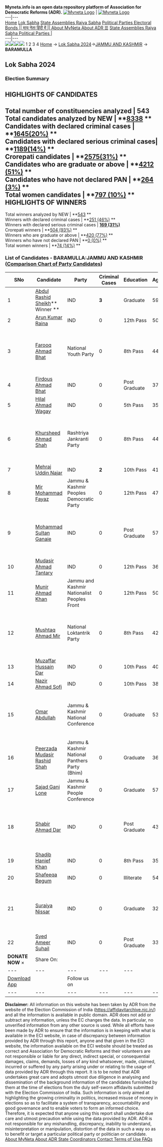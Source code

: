 **Myneta.info is an open data repository platform of Association for Democratic Reforms (ADR).**
[![Myneta Logo](https://www.myneta.info/lib/img/myneta-logo.png)](https://www.myneta.info/) | [![Myneta Logo](https://www.myneta.info/lib/img/adr-logo.png)](https://adrindia.org)  
---|---  
[Home](https://www.myneta.info/) [Lok Sabha](https://www.myneta.info/#ls "Lok Sabha") [ State Assemblies ](https://www.myneta.info/#sa "State Assemblies") [Rajya Sabha](https://www.myneta.info/#rs "Rajya Sabha") [Political Parties ](https://www.myneta.info/party "Political Parties") [ Electoral Bonds ](https://www.myneta.info/electoral_bonds "Electoral Bonds") [ || माय नेता हिंदी में || ](https://translate.google.co.in/translate?prev=hp&hl=en&js=y&u=www.myneta.info&sl=en&tl=hi&history_state0=) [ About MyNeta ](https://adrindia.org/content/about-myneta) [ About ADR ](https://adrindia.org/about-adr/who-we-are) [☰](javascript:void\(0\))
[ State Assemblies ](https://www.myneta.info/#sa "State Assemblies") [ Rajya Sabha ](https://www.myneta.info/#rs "Rajya Sabha") [ Political Parties ](https://www.myneta.info/party "Political Parties")
|   
---|---  
![](https://www.myneta.info/lib/img/banner/banner-1.png)![](https://www.myneta.info/lib/img/banner/banner-2.png)![](https://www.myneta.info/lib/img/banner/banner-3.png)![](https://www.myneta.info/lib/img/banner/banner-4.png)
1  2  3  4 
[Home](https://www.myneta.info/) → [Lok Sabha 2024](https://www.myneta.info/LokSabha2024/)→[JAMMU AND KASHMIR](https://www.myneta.info/LokSabha2024/index.php?action=show_constituencies&state_id=14) → **BARAMULLA**
### 
## Lok Sabha 2024
###  Election Summary 
HIGHLIGHTS OF CANDIDATES  
---  
Total number of constituencies analyzed |  543   
Total candidates analyzed by NEW | **[8338](https://www.myneta.info/LokSabha2024/index.php?action=summary&subAction=candidates_analyzed&sort=candidate#summary) **  
Candidates with declared criminal cases | **[1645(20%)](https://www.myneta.info/LokSabha2024/index.php?action=summary&subAction=crime&sort=candidate#summary) **  
Candidates with declared serious criminal cases| **[1189(14%)](https://www.myneta.info/LokSabha2024/index.php?action=summary&subAction=serious_crime&sort=candidate#summary) **  
Crorepati candidates | **[2575(31%)](https://www.myneta.info/LokSabha2024/index.php?action=summary&subAction=crorepati&sort=candidate#summary) **  
Candidates who are graduate or above | **[4212 (51%)](https://www.myneta.info/LokSabha2024/index.php?action=summary&subAction=education&sort=candidate#summary) **  
Candidates who have not declared PAN | **[264 (3%)](https://www.myneta.info/LokSabha2024/index.php?action=summary&subAction=without_pan&sort=candidate#summary) **  
Total women candidates | **[797 (10%)](https://www.myneta.info/LokSabha2024/index.php?action=summary&subAction=women_candidate&sort=candidate#summary) **  
HIGHLIGHTS OF WINNERS  
---  
Total winners analyzed by NEW | **[543](https://www.myneta.info/LokSabha2024/index.php?action=summary&subAction=winner_analyzed&sort=candidate#summary) **  
Winners with declared criminal cases | **[251 (46%)](https://www.myneta.info/LokSabha2024/index.php?action=summary&subAction=winner_crime&sort=candidate#summary) **  
Winners with declared serious criminal cases | **[169 (31%)](https://www.myneta.info/LokSabha2024/index.php?action=summary&subAction=winner_serious_crime&sort=candidate#summary)**  
Crorepati winners | **[504 (93%)](https://www.myneta.info/LokSabha2024/index.php?action=summary&subAction=winner_crorepati&sort=candidate#summary) **  
Winners who are graduate or above | **[420 (77%)](https://www.myneta.info/LokSabha2024/index.php?action=summary&subAction=winner_education&sort=candidate#summary) **  
Winners who have not declared PAN | **[0 (0%)](https://www.myneta.info/LokSabha2024/index.php?action=summary&subAction=winner_without_pan&sort=candidate#summary) **  
Total women winners | **[74 (14%)](https://www.myneta.info/LokSabha2024/index.php?action=summary&subAction=winner_women&sort=candidate#summary) **  
### List of Candidates - BARAMULLA:JAMMU AND KASHMIR ([Comparison Chart of Party Candidates](https://www.myneta.info/LokSabha2024/comparisonchart.php?constituency_id=159))
SNo | Candidate| Party| Criminal Cases| Education| Age| Total Assets| Liabilities  
---|---|---|---|---|---|---|---  
1  | [Abdul Rashid Sheikh](https://www.myneta.info/LokSabha2024/candidate.php?candidate_id=7591)** Winner ** | IND | **3** | Graduate| 59 | Rs 1,56,37,424 ~ 1 Crore+ | Rs 14,42,558 ~ 14 Lacs+  
2  | [Arun Kumar Raina](https://www.myneta.info/LokSabha2024/candidate.php?candidate_id=7573) | IND | 0 | 12th Pass| 50 | Rs 20,00,000 ~ 20 Lacs+ | Rs 0 ~   
3  | [Farooq Ahmad Bhat](https://www.myneta.info/LokSabha2024/candidate.php?candidate_id=7583) | National Youth Party | 0 | 8th Pass| 44 | ![](https://myneta.info/image_v2.php?myneta_folder=LokSabha2024&candidate_id=7583&col=ta) | ![](https://myneta.info/image_v2.php?myneta_folder=LokSabha2024&candidate_id=7583&col=lia)  
4  | [Firdous Ahmad Bhat](https://www.myneta.info/LokSabha2024/candidate.php?candidate_id=7575) | IND | 0 | Post Graduate| 37 | Rs 50,000 ~ 50 Thou+ | Rs 0 ~   
5  | [Hilal Ahmad Wagay](https://www.myneta.info/LokSabha2024/candidate.php?candidate_id=7589) | IND | 0 | 5th Pass| 35 | Rs 30,548 ~ 30 Thou+ | Rs 0 ~   
6  | [Khursheed Ahmad Shah](https://www.myneta.info/LokSabha2024/candidate.php?candidate_id=7585) | Rashtriya Jankranti Party | 0 | 8th Pass| 44 | ![](https://myneta.info/image_v2.php?myneta_folder=LokSabha2024&candidate_id=7585&col=ta) | ![](https://myneta.info/image_v2.php?myneta_folder=LokSabha2024&candidate_id=7585&col=lia)  
7  | [Mehraj Uddin Najar](https://www.myneta.info/LokSabha2024/candidate.php?candidate_id=7584) | IND | **2** | 10th Pass| 41 | Rs 10,000 ~ 10 Thou+ | Rs 0 ~   
8  | [Mir Mohammad Fayaz](https://www.myneta.info/LokSabha2024/candidate.php?candidate_id=7138) | Jammu & Kashmir Peoples Democratic Party | 0 | 12th Pass| 47 | Rs 86,78,920 ~ 86 Lacs+ | Rs 0 ~   
9  | [Mohammad Sultan Ganaie](https://www.myneta.info/LokSabha2024/candidate.php?candidate_id=7579) | IND | 0 | Post Graduate| 57 | ![](https://myneta.info/image_v2.php?myneta_folder=LokSabha2024&candidate_id=7579&col=ta) | ![](https://myneta.info/image_v2.php?myneta_folder=LokSabha2024&candidate_id=7579&col=lia)  
10  | [Mudasir Ahmad Tantary](https://www.myneta.info/LokSabha2024/candidate.php?candidate_id=7592) | IND | 0 | 12th Pass| 36 | Rs 7,00,000 ~ 7 Lacs+ | Rs 56,983 ~ 56 Thou+  
11  | [Munir Ahmad Khan](https://www.myneta.info/LokSabha2024/candidate.php?candidate_id=7577) | Jammu and Kashmir Nationalist Peoples Front | 0 | 12th Pass| 50 | Rs 1,00,000 ~ 1 Lacs+ | Rs 0 ~   
12  | [Mushtaq Ahmad Mir](https://www.myneta.info/LokSabha2024/candidate.php?candidate_id=7586) | National Loktantrik Party | 0 | 8th Pass| 42 | ![](https://myneta.info/image_v2.php?myneta_folder=LokSabha2024&candidate_id=7586&col=ta) | ![](https://myneta.info/image_v2.php?myneta_folder=LokSabha2024&candidate_id=7586&col=lia)  
13  | [Muzaffar Hussain Dar](https://www.myneta.info/LokSabha2024/candidate.php?candidate_id=7590) | IND | 0 | 10th Pass| 40 | Rs 5,17,00,000 ~ 5 Crore+ | Rs 0 ~   
14  | [Nazir Ahmad Sofi](https://www.myneta.info/LokSabha2024/candidate.php?candidate_id=7587) | IND | 0 | 10th Pass| 38 | Rs 86,50,000 ~ 86 Lacs+ | Rs 4,50,000 ~ 4 Lacs+  
15  | [Omar Abdullah](https://www.myneta.info/LokSabha2024/candidate.php?candidate_id=7139) | Jammu & Kashmir National Conference | 0 | Graduate| 53 | ![](https://myneta.info/image_v2.php?myneta_folder=LokSabha2024&candidate_id=7139&col=ta) | ![](https://myneta.info/image_v2.php?myneta_folder=LokSabha2024&candidate_id=7139&col=lia)  
16  | [Peerzada Mudasir Rashid Shah](https://www.myneta.info/LokSabha2024/candidate.php?candidate_id=7140) | Jammu & Kashmir National Panthers Party (Bhim) | 0 | Graduate| 36 | Rs 40,000 ~ 40 Thou+ | Rs 0 ~   
17  | [Sajad Gani Lone](https://www.myneta.info/LokSabha2024/candidate.php?candidate_id=7588) | Jammu & Kashmir People Conference | 0 | Graduate| 57 | Rs 20,60,66,730 ~ 20 Crore+ | Rs 6,94,26,484 ~ 6 Crore+  
18  | [Shabir Ahmad Dar](https://www.myneta.info/LokSabha2024/candidate.php?candidate_id=7574) | IND | 0 | Post Graduate| 43 | ![](https://myneta.info/image_v2.php?myneta_folder=LokSabha2024&candidate_id=7574&col=ta) | ![](https://myneta.info/image_v2.php?myneta_folder=LokSabha2024&candidate_id=7574&col=lia)  
19  | [Shadib Hanief Khan](https://www.myneta.info/LokSabha2024/candidate.php?candidate_id=7578) | IND | 0 | 8th Pass| 35 | Rs 2,96,000 ~ 2 Lacs+ | Rs 0 ~   
20  | [Shafeeqa Begum](https://www.myneta.info/LokSabha2024/candidate.php?candidate_id=7581) | IND | 0 | Illiterate| 54 | Rs 40,70,000 ~ 40 Lacs+ | Rs 0 ~   
21  | [Suraiya Nissar](https://www.myneta.info/LokSabha2024/candidate.php?candidate_id=7576) | IND | 0 | Graduate| 32 | ![](https://myneta.info/image_v2.php?myneta_folder=LokSabha2024&candidate_id=7576&col=ta) | ![](https://myneta.info/image_v2.php?myneta_folder=LokSabha2024&candidate_id=7576&col=lia)  
22  | [Syed Ameer Suhail](https://www.myneta.info/LokSabha2024/candidate.php?candidate_id=7580) | IND | 0 | Post Graduate| 33 | Rs 5,10,000 ~ 5 Lacs+ | Rs 0 ~   
|  **DONATE NOW** × |  Share On:  | [](https://api.whatsapp.com/send?text=https%3A%2F%2Fmyneta.info%2Fpunjab2022%2Findex.php%3Faction%3Dshow_constituencies%26state_id%3D19) | [](https://www.facebook.com/sharer/sharer.php?u=https%3A%2F%2Fmyneta.info%2Fpunjab2022%2Findex.php%3Faction%3Dshow_constituencies%26state_id%3D19) | [](https://twitter.com/share?url=https%3A%2F%2Fmyneta.info%2Fpunjab2022%2Findex.php%3Faction%3Dshow_constituencies%26state_id%3D19)  
---|---|---|---|---  
| [ Download App ](https://play.google.com/store/apps/details?id=com.webrosoft.myneta1&pcampaignid=pcampaignidMKT-Other-global-all-co-prtnr-py-PartBadge-Mar2515-1) | [](https://play.google.com/store/apps/details?id=com.webrosoft.myneta1&pcampaignid=pcampaignidMKT-Other-global-all-co-prtnr-py-PartBadge-Mar2515-1) |  Follow us on  | [](https://www.facebook.com/adrindia.org/) | [](https://twitter.com/adrspeaks) | [](https://groups.google.com/g/national-election-watch?hl=en&pli=1) | [](https://www.instagram.com/adrspeaks/) | [](https://www.youtube.com/user/adrspeaks) | [](https://sharechat.com/profile/adrspeaks)  
---|---|---|---|---|---|---|---|---  
**Disclaimer:** All information on this website has been taken by ADR from the website of the Election Commission of India (https://affidavitarchive.nic.in/) and all the information is available in public domain. ADR does not add or subtract any information, unless the EC changes the data. In particular, no unverified information from any other source is used. While all efforts have been made by ADR to ensure that the information is in keeping with what is available in the ECI website, in case of discrepancy between information provided by ADR through this report, anyone and that given in the ECI website, the information available on the ECI website should be treated as correct and Association for Democratic Reforms and their volunteers are not responsible or liable for any direct, indirect special, or consequential damages, claims, demands, losses of any kind whatsoever, made, claimed, incurred or suffered by any party arising under or relating to the usage of data provided by ADR through this report. It is to be noted that ADR undertakes great care and adopts utmost due diligence in analysing and dissemination of the background information of the candidates furnished by them at the time of elections from the duly self-sworn affidavits submitted with the Election Commission of India. Such information is only aimed at highlighting the growing criminality in politics, increased misuse of money in elections so as to facilitate a system of transparency, accountability and good governance and to enable voters to form an informed choice. Therefore, it is expected that anyone using this report shall undertake due care and utmost precaution while using the data provided by ADR. ADR is not responsible for any mishandling, discrepancy, inability to understand, misinterpretation or manipulation, distortion of the data in such a way so as to benefit or target a particular political party or politician or candidate. 
[ About MyNeta ](https://adrindia.org/content/about-myneta) [ About ADR ](https://adrindia.org/about-adr/who-we-are) [ State Coordinators ](https://adrindia.org/about-adr/state-coordinators) [ Contact ](https://adrindia.org/contact-us) [ Terms of Use ](https://adrindia.org/content/adr-terms-use) [ FAQs ](https://adrindia.org/content/faqs)
